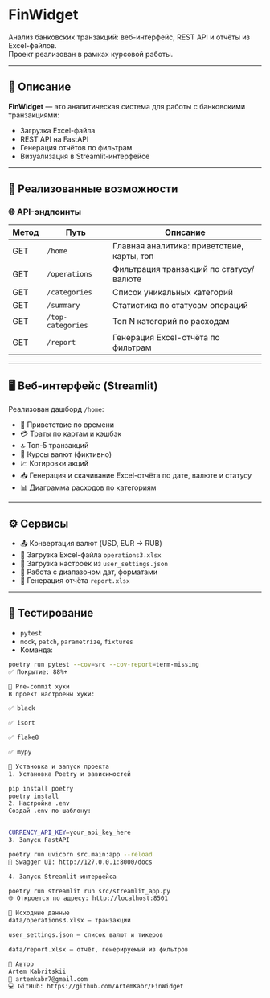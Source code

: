 # FinWidget

Анализ банковских транзакций: веб-интерфейс, REST API и отчёты из Excel-файлов.  
Проект реализован в рамках курсовой работы.

---

## 📂 Описание

**FinWidget** — это аналитическая система для работы с банковскими транзакциями:

- Загрузка Excel-файла
- REST API на FastAPI
- Генерация отчётов по фильтрам
- Визуализация в Streamlit-интерфейсе

---

## 🚀 Реализованные возможности

### 🌐 API-эндпоинты

| Метод | Путь              | Описание                                    |
|-------|-------------------|---------------------------------------------|
| GET   | `/home`           | Главная аналитика: приветствие, карты, топ |
| GET   | `/operations`     | Фильтрация транзакций по статусу/валюте    |
| GET   | `/categories`     | Список уникальных категорий                 |
| GET   | `/summary`        | Статистика по статусам операций            |
| GET   | `/top-categories` | Топ N категорий по расходам                |
| GET   | `/report`         | Генерация Excel-отчёта по фильтрам         |

---

## 🖥 Веб-интерфейс (Streamlit)

Реализован дашборд `/home`:

- 👋 Приветствие по времени
- 💳 Траты по картам и кэшбэк
- 🔝 Топ-5 транзакций
- 💱 Курсы валют (фиктивно)
- 📈 Котировки акций
- 📥 Генерация и скачивание Excel-отчёта по дате, валюте и статусу
- 📊 Диаграмма расходов по категориям

---

## ⚙️ Сервисы

- 📤 Конвертация валют (USD, EUR → RUB)
- 📁 Загрузка Excel-файла `operations3.xlsx`
- 📎 Загрузка настроек из `user_settings.json`
- 📆 Работа с диапазоном дат, форматами
- 🧾 Генерация отчёта `report.xlsx`

---

## 🧪 Тестирование

- `pytest`
- `mock`, `patch`, `parametrize`, `fixtures`
- Команда:

```bash
poetry run pytest --cov=src --cov-report=term-missing
✅ Покрытие: 88%+

🧰 Pre-commit хуки
В проект настроены хуки:

✅ black

✅ isort

✅ flake8

✅ mypy

🧭 Установка и запуск проекта
1. Установка Poetry и зависимостей

pip install poetry
poetry install
2. Настройка .env
Создай .env по шаблону:


CURRENCY_API_KEY=your_api_key_here
3. Запуск FastAPI

poetry run uvicorn src.main:app --reload
📄 Swagger UI: http://127.0.0.1:8000/docs

4. Запуск Streamlit-интерфейса

poetry run streamlit run src/streamlit_app.py
🌐 Откроется по адресу: http://localhost:8501

🧾 Исходные данные
data/operations3.xlsx — транзакции

user_settings.json — список валют и тикеров

data/report.xlsx — отчёт, генерируемый из фильтров

🧠 Автор
Artem Kabritskii
📧 artemkabr7@gmail.com
💻 GitHub: https://github.com/ArtemKabr/FinWidget